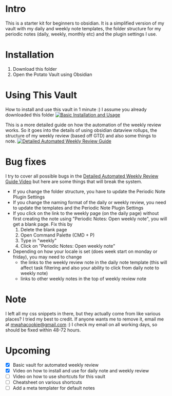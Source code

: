 # Intro 
This is a starter kit for beginners to obsidian. It is a simplified version of my vault with my daily and weekly note templates, the folder structure for my periodic notes (daily, weekly, monthly etc) and the plugin settings I use.

# Installation
1. Download this folder 
2. Open the Potato Vault using Obsidian 

# Using This Vault
How to install and use this vault in 1 minute :) I assume you already downloaded this folder
[![Basic Installation and Usage](https://img.youtube.com/vi/M3fgx_DYJYM/0.jpg)](https://www.youtube.com/watch?v=M3fgx_DYJYM)

This is a more detailed guide on how the automation of the weekly review works. So it goes into the details of using obsidian dataview rollups, the structure of my weekly review (based off GTD) and also some things to note.
[![Detailed Automated Weekly Review Guide](https://img.youtube.com/vi/tUWjyzvljfs/0.jpg)](https://www.youtube.com/watch?v=tUWjyzvljfs)

# Bug fixes
I try to cover all possible bugs in the  [Detailed Automated Weekly Review Guide Video](https://www.youtube.com/watch?v=tUWjyzvljfs) but here are some things that will break the system.
- If you change the folder structure, you have to update the Periodic Note Plugin Settings
- If you change the naming format of the daily or weekly review, you need to update the templates and the Periodic Note Plugin Settings
- If you click on the link to the weekly page (on the daily page) without first creating the note using "Periodic Notes: Open weekly note", you will get a blank page. Fix this by 
	1) Delete the blank page 
	2) Open Command Palette (CMD + P)
	3) Type in "weekly"
	4) Click on "Periodic Notes: Open weekly note"
- Depending on how your locale is set (does week start on monday or friday), you may need to change 
	- the links to the weekly review note in the daily note template (this will affect task filtering and also your ability to click from daily note to weekly note)
	- links to other weekly notes in the top of weekly review note

# Note
I left all my css snippets in there, but they actually come from like various places? I tried my best to credit. If anyone wants me to remove it, email me at mwahacookie@gmail.com :) I check my email on all working days, so should be fixed within 48-72 hours.

# Upcoming
- [x] Basic vault for automated weekly review
- [x] Video on how to install and use for daily note and weekly review
- [ ] Video on how to use shortcuts for this vault
- [ ] Cheatsheet on various shortcuts
- [ ] Add a meta templater for default notes